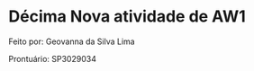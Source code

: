 # Décima Nova atividade de AW1

<p>Feito por: Geovanna da Silva Lima</p>
<p>Prontuário: SP3029034</p>